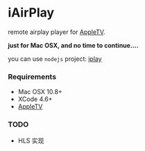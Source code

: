 iAirPlay
=================

remote airplay player for [AppleTV](http://www.apple.com/appletv/).

**just for Mac OSX, and no time to continue....**

you can use `nodejs` project: [iplay](https://github.com/zfkun/iplay)

### Requirements

* Mac OSX 10.8+
* XCode 4.6+
* [AppleTV](http://www.apple.com/appletv/)


### TODO

+ HLS 实现



